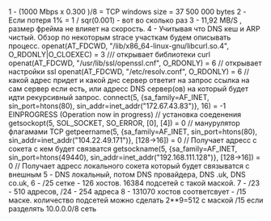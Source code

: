 1 - (1000 Mbps x 0.300 )/8 = TCP windows size = 37 500 000 bytes 
2 - Если потеря 1%  =   1 / sqr(0.001) - вот во сколько раз 
3 - 11,92 MB/S , размер фрейма не влияет на скорость. 
4 - Учитывая что DNS кеш и ARP чистый. Обзор по некоторым strace участкам будем описывать процесс.
	openat(AT_FDCWD, "/lib/x86_64-linux-gnu/libcurl.so.4", O_RDONLY|O_CLOEXEC) = 3  /// открывает библиотеки curl
	openat(AT_FDCWD, "/usr/lib/ssl/openssl.cnf", O_RDONLY) = 6 // открывает настройки ssl 
	openat(AT_FDCWD, "/etc/resolv.conf", O_RDONLY) = 6 // какой адрес придет и какой днс сервер ответит на запрос 
		ссылка на сам сервер если есть, или адресс DNS сервер(ов) на который будет идти рекурсивный запрос.
	connect(5, {sa_family=AF_INET, sin_port=htons(80), sin_addr=inet_addr("172.67.43.83")}, 16) = -1 EINPROGRESS (Operation now in progress) // установка соеденения 
	getsockopt(5, SOL_SOCKET, SO_ERROR, [0], [4]) = 0 // манурулятор флагамами TCP 
	getpeername(5, {sa_family=AF_INET, sin_port=htons(80), sin_addr=inet_addr("104.22.49.171")}, [128->16]) = 0  // Получает адресс с сокета с кем будет связватся
	getsockname(5, {sa_family=AF_INET, sin_port=htons(49440), sin_addr=inet_addr("192.168.111.128")}, [128->16]) = 0 // Получает адресс локального сокета который будет связыватся с внешным
5 - DNS локальный, потом DNS провайдера, DNS .uk, DNS co.uk, 
6 - /25 сетке - 126 хостов. 16384 подсетей с такой маской.
7 - /23 - 510 адресов, /24 - 254 адреса
8 - 131070 хостов соответсвует - /15 маске. количество подсетей можно сделать 2**9=512 с маской /15 если разделять 10.0.0.0/8 сеть
 
